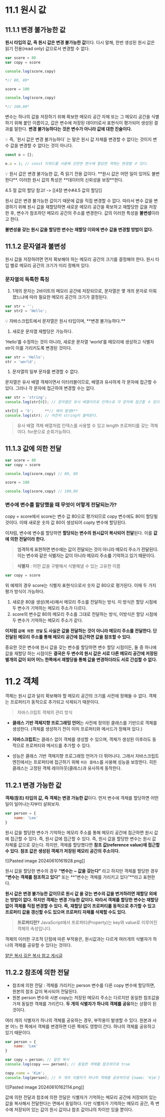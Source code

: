 # 11.1 원시 값

## 11.1.1 변경 불가능한 값

**원시 타입의 값, 즉 원시 값은 변경 불가능한 값**이다. 다시 말해, 한번 생성된 원시 값은 읽기 전용(read only) 값으로서 변경할 수 없다.

```jsx
var score = 80
var copy = score

console.log(score,copy)

*// 80, 80*

score = 100

console.log(score,copy)

*// 100,80*
```

변수는 하나의 값을 저장하기 위해 확보한 메모리 공간 자체 또는 그 메모리 공간을 식별하기 위해 붙인 이름이고, 값은 변수에 저장된 데이터로서 표현식이 평가되어 생성된 결과를 말한다. **변경 불가능하다는 것은 변수가 아니라 값에 대한 진술이다.**

<aside> 💡 즉, `원시 값은 변경 불가능하다` 는 말은 원시 값 자체를 변경할 수 없다는 것이지 변수 값을 변경할 수 없다는 것이 아니다.

</aside>

```jsx
const o = {};

o.a = 1; // const 키워드를 사용해 선언한 변수에 할당한 객체는 변경할 수 있다.
```

<aside> 💡 원시 값은 변경 불가능한 값, 즉 읽기 전용 값이다. **원시 값은 어떤 일이 있어도 불변한다**. 이러한 원시 값의 특성은 **데이터의 신뢰성을 보장**한다.

</aside>

4.5 절 값의 할당 참고! -> [[4장 변수#4.5 값의 할당]]


원시 값은 변경 불가능한 값이기 때문에 값을 직접 변경할 수 없다. 따라서 변수 값을 변경하기 위해 원시 값을 재할당하면 새로운 메모리 공간을 확보하고 재할당한 값을 저장한 후, 변수가 참조하던 메모리 공간의 주소를 변경한다. 값의 이러한 특성을 **불변성**이라고 한다.

**불변성을 갖는 원시 값을 할당한 변수는 재할당 이외에 변수 값을 변경할 방법이 없다.**

## 11.1.2 문자열과 불변성

원시 값을 저장하려면 먼저 확보해야 하는 메모리 공간의 크기를 결정해야 한다. 원시 타입 별로 메모리 공간의 크기가 미리 정해져 있다.

### 문자열의 독특한 특징

1. 1개의 문자는 2바이트의 메모리 공간에 저장되므로, 문자열은 몇 개의 문자로 이뤄졌느냐에 따라 필요한 메모리 공간의 크기가 결정된다.

```jsx
var str = '';         
var str2 = 'Hello';   
```

<aside> 💡 자바스크립트에서 문자열은 원시 타입이며, **변경 불가능하다.**

</aside>

1. 새로운 문자열 재할당은 가능하다.

‘Hello’를 수정하는 것이 아니라, 새로운 문자열 ‘world’를 메모리에 생성하고 식별자 str이 이를 가리키도록 변경된 것이다.

```jsx
var str = 'Hello';
str = 'world';
```

1. 문자열의 일부 문자를 변경할 수 없다.

문자열은 유사 배열 객체이면서 이터러블이므로, 배열과 유사하게 각 문자에 접근할 수 있다. 그러나 각 문자에 접근하여 변경할 수는 없다.

```jsx
var str = 'string';
console.log(str[0]); // 문자열은 유사 배열이므로 인덱스로 각 문자에 접근할 수 있다.

str[0] = 'S';     **// 에러 발생X**
console.log(str); // 여전히 string이 출력된다.
```

> 유사 배열 객체 배열처럼 인덱스를 사용할 수 있고 length 프로퍼티를 갖는 객체이다. for문으로 순회가능하다.

## 11.1.3 값에 의한 전달

```jsx
var score = 80
var copy = score

console.log(score,copy) // 80, 80

score = 100

console.log(score,copy) // 100,80
```

### 변수에 변수를 할당했을 때 무엇이 어떻게 전달되는가?

copy = score에서 score는 변수 값 80으로 평가되므로 copy 변수에도 80이 할당될 것이다. 이때 새로운 숫자 값 80이 생성되어 copty 변수에 할당된다.

이처럼, 변수에 변수를 할당하면 **할당되는 변수의 원시값이 복사되어 전달**된다. 이를 **값에 의한 전달이라 한다.**

> **엄격하게 표현하면 변수에는 값이 전달되는 것이 아니라 메모리 주소가 전달된다. 이는 변수와 같은 식별자는 값이 아니라 메모리 주소를 기억하고 있기 때문이다.**

> **식별자** : 어떤 값을 구별해서 식별해낼 수 있는 고유한 이름

```jsx
var copy = score
```

위 예제의 경우 score는 식별자 표현식으로서 숫자 값 80으로 평가된다. 이때 두 가지 평가 방식이 가능하다.

1. 새로운 80을 생성(복사)해서 메모리 주소를 전달하는 방식. 이 방식은 할당 시점에 두 변수가 기억하는 메모리 주소가 다르다.
2. score의 변수값 80의 메모리 주소를 그대로 전달하는 방식, 이방식은 할당 시점에 두 변수가 기억하는 메모리 주소가 같다.

**이처럼 `값에 의한 전달` 도 사실은 값을 전달하는 것이 아니라 메모리 주소를 전달한다. 단 전달된 메모리 주소를 통해 메모리 공간에 접근하면 값을 참조할 수 있다.**

중요한 것은 변수에 원시 값을 갖는 변수를 할당하면 변수 할당 시점이든, 둘 중 하나에 값을 재할당 하는 시점이든 **결국은 두 변수의 원시 값은 서로 다른 메모리 공간에 저장된 별개의 값이 되어 어느 한쪽에서 재할당을 통해 값을 변경하더라도 서로 간섭할 수 없다.**

# 11.2 객체

객체는 원시 값과 달리 확보해야 할 메모리 공간의 크기를 사전에 정해둘 수 없다. 객체는 프로퍼티가 동적으로 추가되고 삭제되기 때문이다.

> 자바스크립트 객체의 관리 방식

- **클래스 기반 객체지향 프로그래밍 언어**는 사전에 정의된 클래스를 기반으로 객체를 생성한다. (객체를 생성하기 전이 이미 프로퍼티와 메서드가 정해져 있다.)
    
- **자바스크립트**는 클래스 없이 객체를 생성할 수 있으며, 객체가 생성된 이후라도 동적으로 프로퍼티와 메서드를 추가할 수 있다.
    
- 성능은 클래스 기반 객체지향 프로그래밍 언어가 더 뛰어나다. 그래서 자바스크립트 엔진에서는 프로퍼티에 접근하기 위해 `히든 클래스`를 사용해 성능을 보장한다. 히든 클래스는 고정된 객체 레이아웃(클래스)과 유사하게 동작한다.
    

## 11.2.1 변경 가능한 값

**객체(참조) 타입의 값, 즉 객체는 변경 가능한 값**이다. 먼저 변수에 객체를 할당하면 어떤 일이 일어나는지부터 살펴보자.

```jsx
var person = {
	name: 'Lee'
}
```

원시 값을 할당한 변수가 기억하는 메모리 주소를 통해 메모리 공간에 접근하면 원시 값에 접근할 수 있다. 즉, 원시 값에 접근할 수 있다. 즉, 원시 값을 할당한 변수는 원시 값 자체를 값으로 갖는다. 하지만, 객체를 할당했다면 **참조 값(reference value)에 접근할 수 있다. 참조 값은 생성된 객체가 저장된 메모리 공간의 주소이다.**


![[Pasted image 20240610161928.png]]

원시 값을 할당한 변수의 경우 **“변수는 ~ 값을 갖는다”** 라고 하지만 객체를 할당한 경우 **“변수는 객체를 참조하고 있다”** 또는 **“변수는 객체를 가리키고 있다”**라고 표현한다.

**원시 값은 변경 불가능한 값이므로 원시 값 을 갖는 변수의 값을 변겨하려면 재할당 외에는 방법이 없다. 하지만 객체는 변경 가능한 값이다. 따라서 객체를 할당한 변수는 재할당 없이 객체를 직접 변경할 수 있다. 즉, 재할당 없이 프로퍼티를 동적으로 추가할 수 있고 프로퍼티 값을 갱신할 수도 있으며 프로퍼티 자체를 삭제할 수도 있다.**

> **프로퍼티란?** JavaScript에서 프로퍼티(Property)는 key와 value로 이루어진 객체의 속성입니다.

객체의 이러한 구조적 단점에 따른 부작용은, 원시값과는 다르게 여러개의 식별자가 하나의 객체를 공유할 수 있다는 것이다.

[얕은 복사 깊은 복사 참고 게시글](https://velog.io/@y_jem/%EC%9E%90%EB%B0%94%EC%8A%A4%ED%81%AC%EB%A6%BD%ED%8A%B8-%EC%96%95%EC%9D%80-%EB%B3%B5%EC%82%AC%EC%99%80-%EA%B9%8A%EC%9D%80-%EB%B3%B5%EC%82%AC)

## 11.2.2 참조에 의한 전달

- 참조에 의한 전달 : 객체를 가리키는 person 변수를 다른 copy 변수에 할당하면, 원본의 참조 값이 복사되어 전달된다.
- 원본 person 변수와 사본 copy는 저장된 메모리 주소는 다르지만 동일한 참조값을 가져 동일한 객체를 가리킨다. **두 개의 식별자가 하나의 객체를 공유**하는 상황이 된 것이다.

여러 개의 식별자가 하나의 객체를 공유하는 경우, 부작용이 발생할 수 있다. 원본과 사본 어느 한 쪽에서 객체를 변경하면 다른 쪽에도 영향이 간다. 하나의 객체를 공유하고 있기 때문이다.

```jsx
var person = {
	name: 'Lee'
}

var copy = person; // 얕은 복사
console.log(copy === person); // 동일한 객체를 참조하므로 true

copy.name = 'Kim';
console.log(person); // 두 개의 식별자가 하나의 객체를 공유하므로 {name: 'Kim'}
```

![[Pasted image 20240610162114.png]]

값에 의한 전달과 참조에 의한 전달은 식별자가 기억하는 메모리 공간에 저장되어 있는 값을 복사해서 전달한다는 면에서 동일하다. 다만 식별자가 기억하는 메모리 공간, 즉 변수에 저장되어 있는 값이 원시 값이냐 참조 값이냐의 차이만 있을 뿐이다.